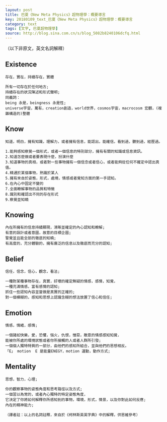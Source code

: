 ```yaml
---
layout: post
title: 巴夏《New Meta Physics》超物理學：概要導言
key: 20180109_text_巴夏《New Meta Physics》超物理學：概要導言
category: text
tags: [文字, 巴夏超物理學]
source: http://blog.sina.com.cn/s/blog_5082b8240106dcfq.html
---
```



（以下非原文，英文名詞解釋）

## Existence
```
存在，實在，持續存在，實體

所有一切存在於任何地方;
持續存在的狀況陳述和形式聲明;
同義詞：
being 永是，beingness 永是性;
universe宇宙，萬有，creation創造，world世界，cosmos宇宙，macrocosm 宏觀，(複雜構造的)整體
```


## Know
```
知道，明白，擁有知識，理解力，或者擁有信息，能認出，能確信，看到過，聽到過，經歷過。

1.能夠感知察覺一個形式，或者一個信息的特別部分，擁有有關的知識或信息資訊。
2.知道怎麼做或者要表現什麼，扮演什麼
3.知道事物的真相，或者對一些事物擁有一個信念或者信心，或者能夠從任何不確定中認出真值。
4.精通於某個事物，熟識於某人
5.擁有來自於姿態，形式，處境，情感或者覺知方面的第一手認知。
6.在內心中固定不變的
7.全面瞭解事物的品質和特徵
8.識別和確認出不同的存在形式
9.察覺並知曉
```


## Knowing
```
內在所擁有的信息持續顯現，清晰並確定的內心認知和瞭解;
有意的設計或者意圖，故意的目標企圖;
警覺並且能全部的徹底的知曉;
有高度的，充分體驗的，擁有廣泛的信息以及徹底而充分的認知;
```


## Belief
```
信任，信念，信心，觀念，看法;

一種對某種事物存在，真實，好壞的確定無疑的情感，感情，知覺，
一種充滿情感，富有感情的認知;
抓住一些認知內容並當做是真實的正確的;
對一個模糊的，感知和思想上認識含糊的想法放置了信心和信任;
```


## Emotion
```
情感，情緒，感情;

一個諸如快樂，愛，恐懼，惱火，仇恨，憎惡，敵意的情感感知知覺，
能被你所處的環境狀態或者你所接觸的人或者人群所引發;
一個個人獨特特質的一部分，由他們的感知所組合，並與他們的思想相反。
「E」 motion  E 是能量ENEGY，motion 運動，動作方式;
```


## Mentality
```
思想，智力，心理;

你的觀察事物的姿態角度和思考路徑以及方式;
一個習以為常的，或者內心獨特的特定姿態角度，
它決定了你將如何解釋你所感知到的事物，環境，形式，情景，以及你對此如何反應;
內在的精神能力;
```

`（譯者註：以上的名詞註釋，來自於《柯林斯英英字典》中的解釋，供思維參考）`
